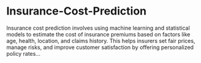 # Insurance-Cost-Prediction
Insurance cost prediction involves using machine learning and statistical models to estimate the cost of insurance premiums based on factors like age, health, location, and claims history. This helps insurers set fair prices, manage risks, and improve customer satisfaction by offering personalized policy rates...
